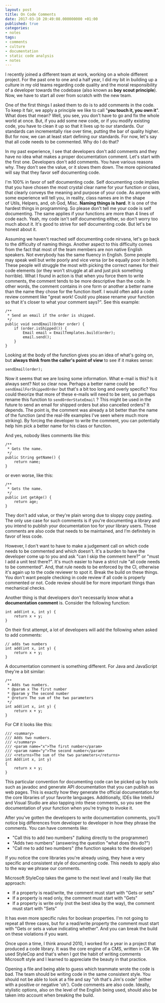 ```yaml
---
layout: post
title: On Code Comments
date: 2017-03-10 20:49:08.000000000 +01:00
published: true
categories:
- notes
tags:
- comments
- culture
- documentation
- static code analysis
- notes
---
```


I recently joined a different team at work, working on a whole different project. For the past one to one and a half year, I did my bit in building up a culture in my old teams regarding code quality and the moral responsibility of a developer towards the codebase (also known as <strong>boy scout principle</strong>). Now, we have to start all over from scratch with the new team.

<!--more-->

One of the first things I asked them to do is to add comments in the code. To keep it fair, we apply a principle we like to call "<strong>you touch it, you own it</strong>". What does that mean? Well, you see, you don't have to go and fix the whole world at once. But, if you add some new code, or if you modify existing code, you have to clean it up so that it lives up to our standards. Our standards can incrementally rise over time, putting the bar of quality higher. But for now, we can at least start defining our standards. For now, let's say that all code needs to be commented. Why do I do that?

In my past experience, I see that developers don't add comments and they have no idea what makes a proper documentation comment. Let's start with the first one. Developers don't add comments. You have various reasons why. They don't see the value, or it slows them down. The more opinionated will say that they favor self documenting code.

I'm 100% in favor of self documenting code. Self documenting code implies that you have chosen the most crystal clear name for your function or class, that clearly conveys the meaning and purpose of your code. As anyone with some experience will tell you, in reality, class names are in the shape of Utils, Helpers, and, oh God, Misc. <strong>Naming things is hard</strong>. It is one of the hardest things in programming. So please don't tell me your code is self documenting. The same applies if your functions are more than 4 lines of code each. Yeah, my code isn't self documenting either, so don't worry too much about it. It's good to strive for self documenting code. But let's be honest about it.

Assuming we haven't reached self documenting code nirvana, let's go back to the difficulty of naming things. Another aspect to this difficulty comes from the fact that most of the team members are non native English speakers. Not everybody has the same fluency in English. Some people may speak well but write poorly and vice versa (or be equally poor in both). These people will struggle the most with picking the correct names for their code elements (or they won't struggle at all and just pick something horrible). What I found in action is that when you force them to write comments, the comment tends to be more descriptive than the code. In other words, the comment contains in one form or another a better name than the name they chose for the function itself. I would often add a code review comment like "great work! Could you please rename your function so that it's closer to what your comment says?". See this example:

```
/**
 * Send an email if the order is shipped.
 */
public void sendEmail(Order order) {
    if (order.isShipped()) {
        Email email = EmailTemplates.build(order);
        email.send();
    }
}
```

Looking at the body of the function gives you an idea of what's going on, but <strong>always think from the caller's point of view</strong> to see if it makes sense:

```
sendEmail(order);
```

Now it seems that we are losing some information. What e-mail is this? Is it always sent? Not so clear now. Perhaps a better name could be <code>sendEmailForShippedOrder</code> but that's a bit too long and overly specific? You could theorize that more of these e-mails will need to be sent, so perhaps rename this function to <code>sendOrderStateEmail</code> ? This might be used in the future to send an email for shipped orders but also cancelled orders? It depends. The point is, the comment was already a bit better than the name of the function (and the real-life examples I've seen where much more striking). By forcing the developer to write the comment, you can potentially help him pick a better name for his class or function.

And yes, nobody likes comments like this:

```
/**
 * Gets the name.
 */
public String getName() {
    return name;
}
```

or even worse, like this:

```
/**
 * Gets the name.
 */
public int getAge() {
    return age;
}
```

They don't add value, or they're plain wrong due to sloppy copy pasting. The only use case for such comments is if you're documenting a library and you intend to publish your documentation too for your library users. Those comments are also code that needs to be maintained, and I'm definitely in favor of less code.

However, I don't want to have to make a judgement call on which code needs to be commented and which doesn't. It's a burden to have the developer come up to you and ask "can I skip the comment here?" or "must I add a unit test there?". It's much easier to have a strict rule "all code needs to be commented". And, that rule needs to be enforced by the CI, otherwise it's again up to the code reviewer to spot it. Break the build on these things. You don't want people checking in code review if all code is properly commented or not. Code review should be for more important things than mechanical checks.

Another thing is that developers don't necessarily know what a <strong>documentation comment</strong> is. Consider the following function:

```
int add(int x, int y) {
    return x + y;
}
```

On their first attempt, a lot of developers will add the following when asked to add comments:

```
// adds two numbers
int add(int x, int y) {
    return x + y;
}
```

A documentation comment is something different. For Java and JavaScript they're a bit similar:

```
/**
 * Adds two numbers.
 * @param x The first number
 * @param y The second number
 * @return The sum of the two parameters
 */
int add(int x, int y) {
    return x + y;
}
```

For C# it looks like this:

```
/// <summary>
/// Adds two numbers.
/// </summary>
/// <param name="x">The first number</param>
/// <param name="y">The second number</param>
/// <returns>The sum of the two parameters</returns>
int Add(int x, int y)
{
    return x + y;
}
```

This particular convention for documenting code can be picked up by tools such as javadoc and generate API documentation that you can publish as web pages. This is exactly how they generate the official documentation for the core libraries of your favorite languages. Additionally, IDEs like IntelliJ and Visual Studio are also tapping into these comments, so you see the documentation of your function when you're trying to invoke it.

After you've gotten the developers to write documentation comments, you'll notice big differences from developer to developer in how they phrase the comments. You can have comments like:
<ul>
<li>"Call this to add two numbers" (talking directly to the programmer)</li>
<li>"Adds two numbers" (answering the question "what does this do?")</li>
<li>"Call me to add two numbers" (the function speaks to the developer)</li>
</ul>

If you notice the core libraries you're already using, they have a very specific and consistent style of documenting code. This needs to apply also to the way we phrase our comments.

Microsoft StyleCop takes the game to the next level and I really like that approach:
<ul>
<li>If a property is read/write, the comment must start with "Gets or sets"</li>
<li>If a property is read only, the comment must start with "Gets"</li>
<li>If a property is write only (not the best idea by the way), the comment must start with "Sets"</li>
</ul>

It has even more specific rules for boolean properties. I'm not going to repeat all three cases, but for a read/write property the comment must start with "Gets or sets a value indicating whether". And you can break the build on these violations if you want.

Once upon a time, I think around 2010, I worked for a year in a project that produced a code library. It was the core engine of a CMS, written in C#. We used StyleCop and that's when I got the habit of writing comments Microsoft style and I learned to appreciate the beauty in that practice.

Opening a file and being able to guess which teammate wrote the code is bad. The team should be writing code in the same consistent style. You should not be able to look at a file and say "oh that's Jim's code" (either with a positive or negative 'oh'). Code comments are also code. Ideally, stylistic options, also on the level of the English being used, should also be taken into account when breaking the build.
